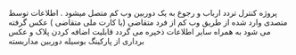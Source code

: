 پروژه کنترل تردد ارباب و رجوع 
به یک دوربین وب کم متصل میشود . اطلاعات توسط متصدی وارد شده از طریق وب کم از فرد متقاضی (یا کارت ملی متقاضی ) عکس گرفته می شود به همراه سایر اطلاعات ذخیره می گردد
قابلیت اضافه کردن پلاک  و عکس برداری از پارکینگ بوسیله دوربین مداربسته
